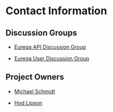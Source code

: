 # Contact Information #

## Discussion Groups ##

  * [Eureqa API Discussion Group](http://groups.google.com/group/eureqa-api)

  * [Eureqa User Discussion Group](http://groups.google.com/group/eureqa-group)

## Project Owners ##

  * [Michael Schmidt](https://sites.google.com/a/cornell.edu/schmidt/)

  * [Hod Lipson](http://www.mae.cornell.edu/lipson/)